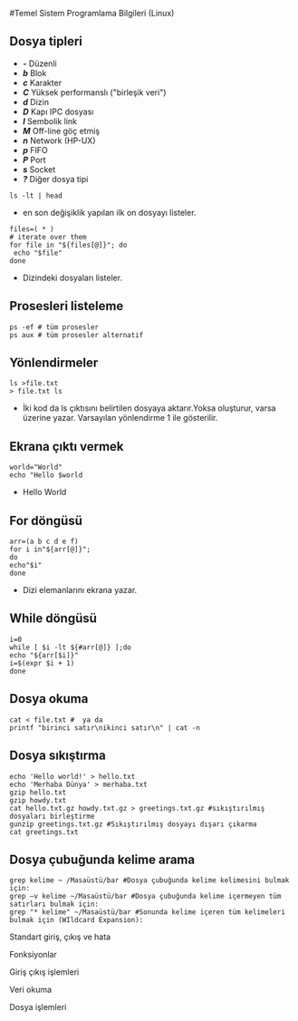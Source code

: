 #Temel Sistem Programlama Bilgileri (Linux)

## Dosya tipleri 
* ***-*** Düzenli
* ***b*** Blok
* ***c*** Karakter
* ***C*** Yüksek performanslı ("birleşik veri")
* ***d*** Dizin
* ***D*** Kapı IPC dosyası
* ***l*** Sembolik link
* ***M*** Off-line göç etmiş
* ***n*** Network (HP-UX)
* ***p*** FIFO
* ***P*** Port
* ***s*** Socket
* ***?*** Diğer dosya tipi

```
ls -lt | head
```
* en son değişiklik yapılan ilk on dosyayı  listeler.

```
files=( * )
# iterate over them
for file in "${files[@]}"; do
 echo "$file"
done
```
* Dizindeki dosyaları listeler.

## Prosesleri listeleme

```
ps -ef # tüm prosesler
ps aux # tüm prosesler alternatif
```

## Yönlendirmeler
```
ls >file.txt
> file.txt ls
```
* İki kod da ls çıktısını belirtilen dosyaya aktarır.Yoksa oluşturur, varsa üzerine yazar. Varsayılan yönlendirme 1 ile gösterilir.

## Ekrana çıktı vermek
```
world="World"
echo "Hello $world
```

* Hello World

## For döngüsü

```
arr=(a b c d e f)
for i in"${arr[@]}";
do
echo"$i"
done
```
* Dizi elemanlarını ekrana yazar.

## While döngüsü
```
i=0
while [ $i -lt ${#arr[@]} ];do
echo "${arr[$i]}"
i=$(expr $i + 1)
done
```

## Dosya okuma
```
cat < file.txt #  ya da
printf "birinci satır\nikinci satır\n" | cat -n
```

## Dosya sıkıştırma
```
echo 'Hello world!' > hello.txt
echo 'Merhaba Dünya' > merhaba.txt
gzip hello.txt
gzip howdy.txt
cat hello.txt.gz howdy.txt.gz > greetings.txt.gz #sıkıştırılmış dosyaları birleştirme
gunzip greetings.txt.gz #Sıkıştırılmış dosyayı dışarı çıkarma
cat greetings.txt
```

## Dosya çubuğunda kelime arama
```
grep kelime ~ /Masaüstü/bar #Dosya çubuğunda kelime kelimesini bulmak için:
grep –v kelime ~/Masaüstü/bar #Dosya çubuğunda kelime içermeyen tüm satırları bulmak için:
grep "* kelime" ~/Masaüstü/bar #Sonunda kelime içeren tüm kelimeleri bulmak için (WIldcard Expansion):
```

Standart giriş, çıkış ve hata

Fonksiyonlar

Giriş çıkış işlemleri

Veri okuma

Dosya işlemleri
